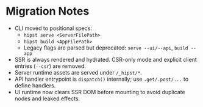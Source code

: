 # Migration Notes

- CLI moved to positional specs:
  - `hipst serve <ServerFilePath>`
  - `hipst build <AppFilePath>`
  - Legacy flags are parsed but deprecated: `serve --ui/--api`, `build --app`
- SSR is always rendered and hydrated. CSR-only mode and explicit client entries (`--csr`) are removed.
- Server runtime assets are served under `/_hipst/*`.
- API handler entrypoint is `dispatch()` internally; use `.get/.post/...` to define handlers.
- UI runtime now clears SSR DOM before mounting to avoid duplicate nodes and leaked effects.
